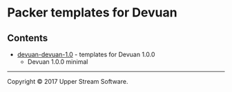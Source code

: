 # Packer templates for Devuan

## Contents

* [devuan-devuan-1.0](devuan-1.0/README.mdown) - templates for Devuan 1.0.0
    * Devuan 1.0.0 minimal

- - -

Copyright &copy; 2017 Upper Stream Software.
